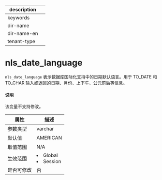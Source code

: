 |description||
|---|---|
|keywords||
|dir-name||
|dir-name-en||
|tenant-type||

# nls_date_language

`nls_date_language` 表示数据库国际化支持中的日期默认语言。用于 TO_DATE 和 TO_CHAR 输入或返回的日期、月份、上下午、公元前后等信息。

  <main id="notice" type='explain'>
    <h4>说明</h4>
    <p>该变量不支持修改。</p>
  </main>

| **属性**  |                                                   **描述**                                                   |
|---------|------------------------------------------------------------------------------------------------------------|
| 参数类型    | varchar                 |
| 默认值     | AMERICAN                |
| 取值范围    | N/A                     |
| 生效范围    | <li> Global   <li> Session    |
| 是否可修改    | 否  |
